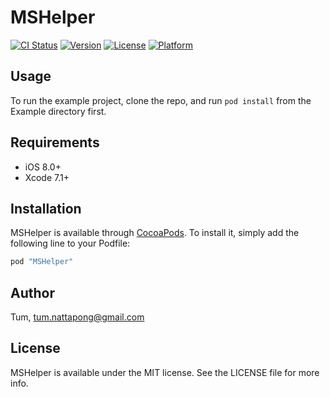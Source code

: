 # MSHelper

[![CI Status](http://img.shields.io/travis/Tum/MSHelper.svg?style=flat)](https://travis-ci.org/Tum/MSHelper)
[![Version](https://img.shields.io/cocoapods/v/MSHelper.svg?style=flat)](http://cocoapods.org/pods/MSHelper)
[![License](https://img.shields.io/cocoapods/l/MSHelper.svg?style=flat)](http://cocoapods.org/pods/MSHelper)
[![Platform](https://img.shields.io/cocoapods/p/MSHelper.svg?style=flat)](http://cocoapods.org/pods/MSHelper)

## Usage

To run the example project, clone the repo, and run `pod install` from the Example directory first.

## Requirements
- iOS 8.0+
- Xcode 7.1+

## Installation

MSHelper is available through [CocoaPods](http://cocoapods.org). To install
it, simply add the following line to your Podfile:

```ruby
pod "MSHelper"
```

## Author

Tum, tum.nattapong@gmail.com

## License

MSHelper is available under the MIT license. See the LICENSE file for more info.
